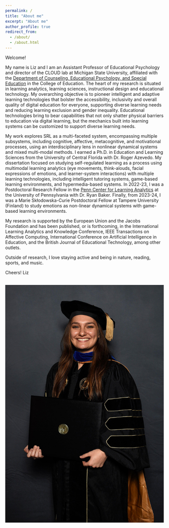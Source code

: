 ```yaml
---
permalink: /
title: "About me"
excerpt: "About me"
author_profile: true
redirect_from: 
  - /about/
  - /about.html
---
```


Welcome! 

My name is Liz and I am an Assistant Professor of Educational Psychology and director of the CLOUD lab at Michigan State University, affiliated with the [Department of Counseling, Educational Psychology, and Special Education](https://education.msu.edu/cepse/) in the College of Education. The heart of my research is situated in learning analytics, learning sciences, instructional design and educational technology. My overarching objective is to pioneer intelligent and adaptive learning technologies that bolster the accessibility, inclusivity and overall quality of digital education for everyone, supporting diverse learning needs and reducing learning exclusion and gender inequality. Educational technologies bring to bear capabilities that not only shatter physical barriers to education via digital learning, but the mechanics built into learning systems can be customized to support diverse learning needs.

My work explores SRL as a multi-faceted system, encompassing multiple subsystems, including cognitive, affective, metacognitive, and motivational processes, using an interdisciplinary lens in nonlinear dynamical systems and mixed multi-modal methods. I earned a Ph.D. in Education and Learning Sciences from the University of Central Florida with Dr. Roger Azevedo. My dissertation focused on studying self-regulated learning as a process using multimodal learning analytics (eye movements, think-alouds, facial expressions of emotions, and learner-system interactions) with multiple learning technologies, including intelligent tutoring systems, game-based learning environments, and hypermedia-based systems. In 2022-23, I was a Postdoctoral Research Fellow in the [Penn Center for Learning Analytics](https://learninganalytics.upenn.edu/index.html) at the University of Pennsylvania with Dr. Ryan Baker. Finally, from 2023-24, I was a Marie Skłodowska-Curie Postdoctoral Fellow at Tampere University (Finland) to study emotions as non-linear dynamical systems with game-based learning environments.

My research is supported by the European Union and the Jacobs Foundation and has been published, or is forthcoming, in the International Learning Analytics and Knowledge Conference, IEEE Transactions on Affective Computing, International Conference on Artificial Intelligence in Education, and the British Journal of Educational Technology, among other outlets.

Outside of research, I love staying active and being in nature, reading, sports, and music. 

Cheers!
Liz


<br/><img src='/images/IMG_9280.JPG'>
